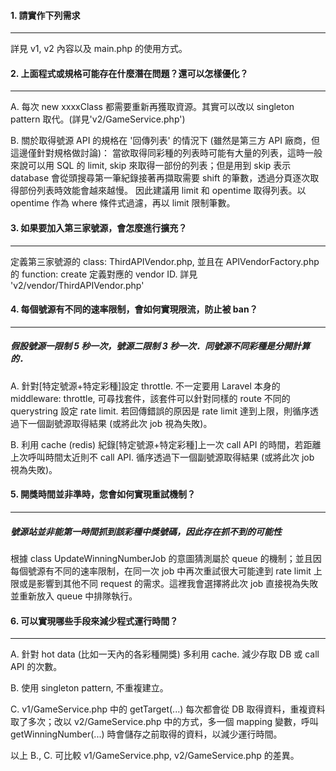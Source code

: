 #### 1. 請實作下列需求
-------------
詳見 v1, v2 內容以及 main.php 的使用方式。
<br/>

#### 2. 上面程式或規格可能存在什麼潛在問題？還可以怎樣優化？
-------------
A. 每次 new xxxxClass 都需要重新再獲取資源。其實可以改以 singleton pattern 取代。(詳見'v2/GameService.php')

B. 關於取得號源 API 的規格在 '回傳列表' 的情況下 (雖然是第三方 API 廠商，但這邊僅針對規格做討論)：
當欲取得同彩種的列表時可能有大量的列表，這時一般來說可以用 SQL 的 limit, skip 來取得一部份的列表；但是用到 skip 表示 database 會從頭搜尋第一筆紀錄接著再擷取需要 shift 的筆數，透過分頁逐次取得部份列表時效能會越來越慢。
因此建議用 limit 和 opentime 取得列表。以 opentime 作為 where 條件式過濾，再以 limit 限制筆數。
<br/>

#### 3. 如果要加入第三家號源，會怎麼進行擴充？
-------------
定義第三家號源的 class: ThirdAPIVendor.php, 並且在 APIVendorFactory.php 的 function: create 定義對應的 vendor ID.
詳見 'v2/vendor/ThirdAPIVendor.php'
<br/>

#### 4. 每個號源有不同的速率限制，會如何實現限流，防止被 ban？
-------------
##### 假設號源一限制 5 秒一次，號源二限制 3 秒一次．同號源不同彩種是分開計算的．

A. 針對[特定號源+特定彩種]設定 throttle. 不一定要用 Laravel 本身的 middleware: throttle, 可尋找套件，該套件可以針對同樣的 route 不同的 querystring 設定 rate limit. 若回傳錯誤的原因是 rate limit 達到上限，則循序透過下一個副號源取得結果 (或將此次 job 視為失敗)。

B. 利用 cache (redis) 紀錄[特定號源+特定彩種]上一次 call API 的時間，若距離上次呼叫時間太近則不 call API. 循序透過下一個副號源取得結果 (或將此次 job 視為失敗)。
<br/>

#### 5. 開獎時間並非準時，您會如何實現重試機制？
-------------
##### 號源站並非能第一時間抓到該彩種中獎號碼，因此存在抓不到的可能性
根據 class UpdateWinningNumberJob 的意圖猜測屬於 queue 的機制；並且因每個號源有不同的速率限制，在同一次 job 中再次重試很大可能達到 rate limit 上限或是影響到其他不同 request 的需求。這裡我會選擇將此次 job 直接視為失敗並重新放入 queue 中排隊執行。
<br/>

#### 6. 可以實現哪些手段來減少程式運行時間？
-------------
A. 針對 hot data (比如一天內的各彩種開獎) 多利用 cache. 減少存取 DB 或 call API 的次數。

B. 使用 singleton pattern, 不重複建立。

C. v1/GameService.php 中的 getTarget(...) 每次都會從 DB 取得資料，重複資料取了多次；改以 v2/GameService.php 中的方式，多一個 mapping 變數，呼叫 getWinningNumber(...) 時會儲存之前取得的資料，以減少運行時間。

以上 B., C. 可比較 v1/GameService.php, v2/GameService.php 的差異。